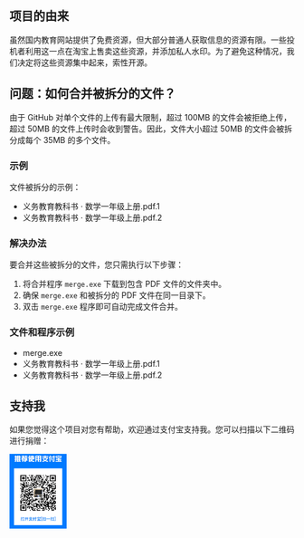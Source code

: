 ## 项目的由来
虽然国内教育网站提供了免费资源，但大部分普通人获取信息的资源有限。一些投机者利用这一点在淘宝上售卖这些资源，并添加私人水印。为了避免这种情况，我们决定将这些资源集中起来，索性开源。


## 问题：如何合并被拆分的文件？

由于 GitHub 对单个文件的上传有最大限制，超过 100MB 的文件会被拒绝上传，超过 50MB 的文件上传时会收到警告。因此，文件大小超过 50MB 的文件会被拆分成每个 35MB 的多个文件。

### 示例
文件被拆分的示例：
- 义务教育教科书 · 数学一年级上册.pdf.1
- 义务教育教科书 · 数学一年级上册.pdf.2

### 解决办法
要合并这些被拆分的文件，您只需执行以下步骤：
1. 将合并程序 `merge.exe` 下载到包含 PDF 文件的文件夹中。
2. 确保 `merge.exe` 和被拆分的 PDF 文件在同一目录下。
3. 双击 `merge.exe` 程序即可自动完成文件合并。

### 文件和程序示例
- merge.exe
- 义务教育教科书 · 数学一年级上册.pdf.1
- 义务教育教科书 · 数学一年级上册.pdf.2


## 支持我

如果您觉得这个项目对您有帮助，欢迎通过支付宝支持我。您可以扫描以下二维码进行捐赠：
<p align="left">
  <img src=".cache/support-alipay.png" width="20%">
</p>